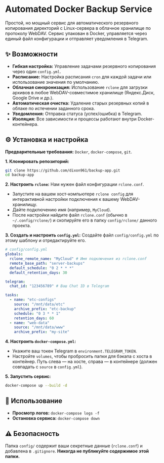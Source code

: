 # Automated Docker Backup Service

Простой, но мощный сервис для автоматического резервного копирования директорий с Linux-сервера в облачное хранилище по протоколу WebDAV. Сервис упакован в Docker, управляется через единый файл конфигурации и отправляет уведомления в Telegram.

## ✨ Возможности

-   **Гибкая настройка:** Управление задачами резервного копирования через один `config.yml`.
-   **Расписание:** Настройка расписания `cron` для каждой задачи или использование значения по умолчанию.
-   **Облачная синхронизация:** Использование `rclone` для загрузки архивов в любое WebDAV-совместимое хранилище (Яндекс.Диск, Google Drive и др.).
-   **Автоматическая очистка:** Удаление старых резервных копий в облаке по истечении заданного срока.
-   **Уведомления:** Отправка статуса (успех/ошибка) в Telegram.
-   **Изоляция:** Все зависимости и процессы работают внутри Docker-контейнера.

## ⚙️ Установка и настройка

**Предварительные требования:** `Docker`, `docker-compose`, `git`.

**1. Клонировать репозиторий:**
```bash
git clone https://github.com/dixon961/backup-app.git
cd backup-app
```

**2. Настроить `rclone`:**
Нам нужен файл конфигурации `rclone.conf`.
- Запустите на вашем хост-компьютере `rclone config` для интерактивной настройки подключения к вашему WebDAV-хранилищу.
- Дайте подключению имя (например, `MyCloud`).
- После настройки найдите файл `rclone.conf` (обычно в `~/.config/rclone/`) и скопируйте его в папку `config/rclone/` данного проекта.

**3. Создать и настроить `config.yml`:**
Создайте файл `config/config.yml` по этому шаблону и отредактируйте его.
```yaml
# config/config.yml
globals:
  rclone_remote_name: "MyCloud" # Имя подключения из rclone.conf
  remote_base_path: "server-backups"
  default_schedule: "0 2 * * *"
  default_retention_days: 30

telegram:
  chat_id: "123456789" # Ваш Chat ID в Telegram

tasks:
  - name: "etc-configs"
    source: "/mnt/data/etc"
    archive_prefix: "etc-backup"
    schedule: "0 3 * * 1"
    retention_days: 60
  - name: "web-data"
    source: "/mnt/data/www"
    archive_prefix: "my-site"
```

**4. Настроить `docker-compose.yml`:**
- Укажите ваш токен Telegram в `environment.TELEGRAM_TOKEN`.
- Настройте `volumes`, чтобы пробросить папки для бэкапа с хоста в контейнер. Путь слева — на хосте, справа — в контейнере (должен совпадать с `source` в `config.yml`).

**5. Запустить сервис:**
```bash
docker-compose up --build -d
```

## 🚀 Использование

-   **Просмотр логов:** `docker-compose logs -f`
-   **Остановка сервиса:** `docker-compose down`

## ⚠️ Безопасность

Папка `config/` содержит ваши секретные данные (`rclone.conf`) и добавлена в `.gitignore`. **Никогда не публикуйте содержимое этой папки.**